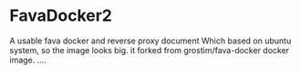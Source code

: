 # FavaDocker2
A usable fava docker and reverse proxy document
Which based on ubuntu system, so the image looks big. it forked from grostim/fava-docker docker image.
....
